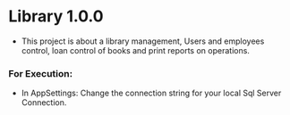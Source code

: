 # Library 1.0.0

- This project is about a library management, Users and employees control, loan control of books and print reports on operations.

### For Execution:

- In AppSettings: Change the connection string for your local Sql Server Connection.
